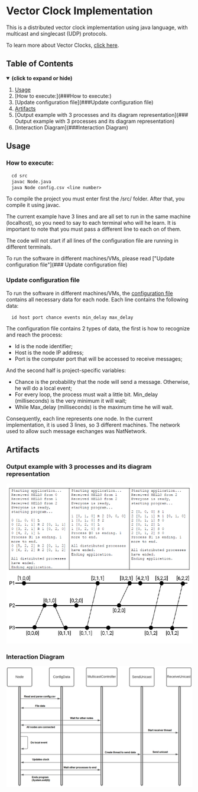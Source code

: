 # Vector Clock Implementation

This is a distributed vector clock implementation using java language, with multicast and singlecast (UDP) protocols.

To learn more about Vector Clocks, [click here](https://en.wikipedia.org/wiki/Vector_clock).

## Table of Contents
<details open>
<summary><b>(click to expand or hide)</b></summary>

1. [Usage](##usage-anchor)
  1. [How to execute:](###How to execute:)
  1. [Update configuration file](###Update configuration file)
1. [Artifacts](##Artifacts)
  1. [Output example with 3 processes and its diagram representation](### Output example with 3 processes and its diagram representation)
  1. [Interaction Diagram](###Interaction Diagram)


</details>

## Usage
<a id="usage-anchor"></a>

### How to execute:

```
  cd src
  javac Node.java
  java Node config.csv <line number>
```

To compile the project you must enter first the /src/ folder. After that, you compile it using javac.

The current example have 3 lines and are all set to run in the same machine (localhost), so you need to say to each terminal who will he learn. It is important to note that you must pass a different line to each on of them.

The code will not start if all lines of the configuration file are running in different terminals.

To run the software in different machines/VMs, please read ["Update configuration file"](### Update configuration file)

### Update configuration file

To run the software in different machines/VMs, the [configuration file](src/config.csv) contains all necessary data for each node. Each line contains the following data:
```
  id host port chance events min_delay max_delay
```
The configuration file contains 2 types of data, the first is how to recognize and reach the process:
- Id is the node identifier;
- Host is the node IP address;
- Port is the computer port that will be accessed to receive messages;

And the second half is project-specific variables:
- Chance is the probability that the node will send a message. Otherwise, he will do a local event;
- For every loop, the process must wait a little bit. Min_delay (milliseconds) is the very minimum it will wait;
- While Max_delay (milliseconds) is the maximum time he will wait.

Consequently, each line represents one node. In the current implementation, it is used 3 lines, so 3 different machines. The network used to allow such message exchanges was NatNetwork.

## Artifacts

### Output example with 3 processes and its diagram representation

![Output table and Diagram Image](/output_example_and_representation.png)

### Interaction Diagram

![Interaction Diagram Image](/interaction-diagram.png)
